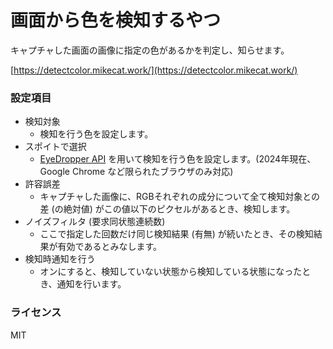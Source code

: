 画面から色を検知するやつ
========================

キャプチャした画面の画像に指定の色があるかを判定し、知らせます。

[https://detectcolor.mikecat.work/](https://detectcolor.mikecat.work/)

### 設定項目

* 検知対象
  * 検知を行う色を設定します。
* スポイトで選択
  * [EyeDropper API](https://developer.mozilla.org/ja/docs/Web/API/EyeDropper_API) を用いて検知を行う色を設定します。(2024年現在、Google Chrome など限られたブラウザのみ対応)
* 許容誤差
  * キャプチャした画像に、RGBそれぞれの成分について全て検知対象との差 (の絶対値) がこの値以下のピクセルがあるとき、検知します。
* ノイズフィルタ (要求同状態連続数)
  * ここで指定した回数だけ同じ検知結果 (有無) が続いたとき、その検知結果が有効であるとみなします。
* 検知時通知を行う
  * オンにすると、検知していない状態から検知している状態になったとき、通知を行います。

### ライセンス

MIT
